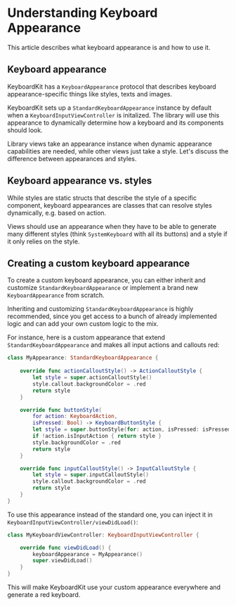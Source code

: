 # Understanding Keyboard Appearance

This article describes what keyboard appearance is and how to use it. 


## Keyboard appearance

KeyboardKit has a ``KeyboardAppearance`` protocol that describes keyboard appearance-specific things like styles, texts and images.

KeyboardKit sets up a ``StandardKeyboardAppearance`` instance by default when a ``KeyboardInputViewController`` is initalized. The library will use this appearance to dynamically determine how a keyboard and its components should look.

Library views take an appearance instance when dynamic appearance capabilities are needed, while other views just take a style. Let's discuss the difference between appearances and styles.



## Keyboard appearance vs. styles

While styles are static structs that describe the style of a specific component, keyboard appearances are classes that can resolve styles dynamically, e.g. based on action.

Views should use an appearance when they have to be able to generate many different styles (think ``SystemKeyboard`` with all its buttons) and a style if it only relies on the style.



## Creating a custom keyboard appearance

To create a custom keyboard appearance, you can either inherit and customize ``StandardKeyboardAppearance`` or implement a brand new ``KeyboardAppearance`` from scratch.

Inheriting and customizing ``StandardKeyboardAppearance`` is highly recommended, since you get access to a bunch of already implemented logic and can add your own custom logic to the mix.

For instance, here is a custom appearance that extend ``StandardKeyboardAppearance`` and makes all input actions and callouts red:


```swift
class MyAppearance: StandardKeyboardAppearance {
    
    override func actionCalloutStyle() -> ActionCalloutStyle {
        let style = super.actionCalloutStyle()
        style.callout.backgroundColor = .red
        return style
    }

    override func buttonStyle(
        for action: KeyboardAction,
        isPressed: Bool) -> KeyboardButtonStyle {
        let style = super.buttonStyle(for: action, isPressed: isPressed)
        if !action.isInputAction { return style }
        style.backgroundColor = .red
        return style
    }

    override func inputCalloutStyle() -> InputCalloutStyle {
        let style = super.inputCalloutStyle()
        style.callout.backgroundColor = .red
        return style
    }
}
```

To use this appearance instead of the standard one, you can inject it in ``KeyboardInputViewController/viewDidLoad()``:

```swift
class MyKeyboardViewController: KeyboardInputViewController {

    override func viewDidLoad() {
        keyboardAppearance = MyAppearance()
        super.viewDidLoad()
    }
}
```

This will make KeyboardKit use your custom appearance everywhere and generate a red keyboard.
